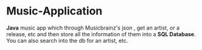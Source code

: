 # Music-Application
**Java** music app which through Musicbrainz's json , get an artist, or a release, etc and then store all the information of them 
into a **SQL Database**. You can also search into the db for an artist, etc.
